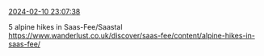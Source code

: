 [2024-02-10 23:07:38](https://mstdn.social/@hill_wanderer/111909696834847018)

5 alpine hikes in Saas-Fee/Saastal <a href="https://www.wanderlust.co.uk/discover/saas-fee/content/alpine-hikes-in-saas-fee/" target="_blank" rel="nofollow noopener noreferrer" translate="no">https://www.wanderlust.co.uk/discover/saas-fee/content/alpine-hikes-in-saas-fee/</a>